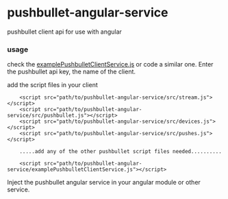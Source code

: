 # pushbullet-angular-service
pushbullet client api for use with angular

### usage

check the [examplePushbulletClientService.js](https://github.com/gksoft/pushbullet-angular-service/blob/master/examplePushbulletClientService.js) or code a similar one. Enter the pushbullet api key, the name of the client. 

add the script files in your client

        <script src="path/to/pushbullet-angular-service/src/stream.js"></script>
        <script src="path/to/pushbullet-angular-service/src/pushbullet.js"></script>
        <script src="path/to/pushbullet-angular-service/src/devices.js"></script>
        <script src="path/to/pushbullet-angular-service/src/pushes.js"></script>
        
        .....add any of the other pushbullet script files needed..........
        
        <script src="path/to/pushbullet-angular-service/examplePushbulletClientService.js"></script>

Inject the pushbullet angular service in your angular module or other service.
